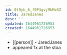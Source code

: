 ```yaml
---
id: 0l9yh_6_f9P3gvjMbMe5Z
title: JaredJanes
desc: ''
updated: 1644961726953
created: 1644961726953
---
```



- [[person]] - JaredJanes
- appeared 1x at the stoa
